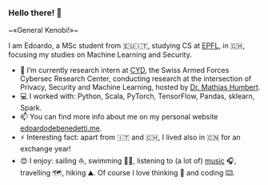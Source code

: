 ### Hello there! 👋
~«General Kenobi!»~

I am Edoardo, a MSc student from 🇪🇺🇮🇹, studying CS at [EPFL](https://epfl.ch/en), in 🇨🇭, focusing my studies on Machine Learning and Security.

- 🔭 I’m currently research intern at [CYD](https://www.ar.admin.ch/en/armasuisse-wissenschaft-und-technologie-w-t/cyber-defence_campus.html), the Swiss Armed Forces Cybersec Research Center, conducting research at the intersection of Privacy, Security and Machine Learning, hosted by [Dr. Mathias Humbert](https://www.mhumbert.com/).
- 💻 I worked with: Python, Scala, PyTorch, TensorFlow, Pandas, sklearn, Spark.
- 📫 You can find more info about me on my personal website [edoardodebenedetti.me](https://edoardodebenedetti.me).
- ⚡ Interesting fact: apart from 🇮🇹 and 🇨🇭, I lived also in 🇨🇳 for an exchange year!
- 😍 I enjoy: sailing ⛵, swimming 🏊‍♂️, listening to (a lot of) [music](https://www.last.fm/user/dedeswim) 🎧, travelling 🗺️, hiking ⛰️. Of course I love thinking 💭 and coding ⌨️.
